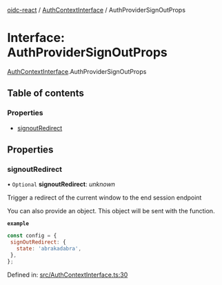 [oidc-react](../README.md) / [AuthContextInterface](../modules/authcontextinterface.md) / AuthProviderSignOutProps

# Interface: AuthProviderSignOutProps

[AuthContextInterface](../modules/authcontextinterface.md).AuthProviderSignOutProps

## Table of contents

### Properties

- [signoutRedirect](authcontextinterface.authprovidersignoutprops.md#signoutredirect)

## Properties

### signoutRedirect

• `Optional` **signoutRedirect**: *unknown*

Trigger a redirect of the current window to the end session endpoint

You can also provide an object. This object will be sent with the
function.

**`example`** 
```javascript
const config = {
 signOutRedirect: {
   state: 'abrakadabra',
 },
};
```

Defined in: [src/AuthContextInterface.ts:30](https://github.com/bjerkio/oidc-react/blob/2957e85/src/AuthContextInterface.ts#L30)
